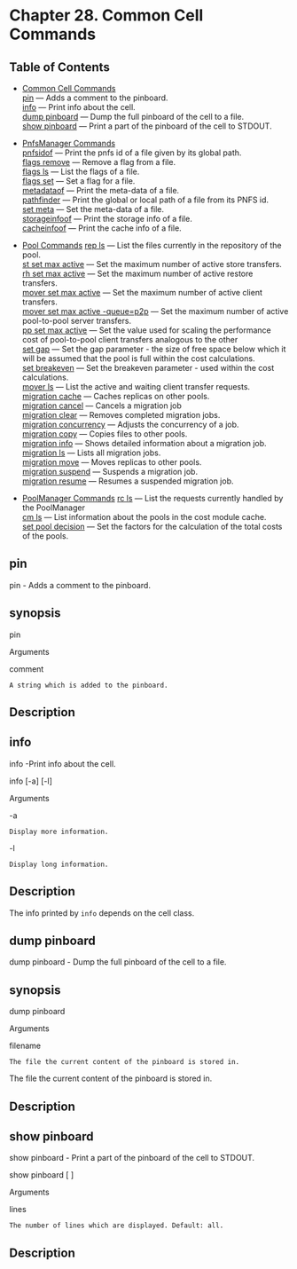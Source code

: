 Chapter 28. Common Cell Commands
=================================

Table of Contents
------------------
+ [Common Cell Commands](rf-cc-common.md)    
[pin](rf-cc-common.md#pin) — Adds a comment to the pinboard.  
[info](rf-cc-common.md#info) — Print info about the cell.  
[dump pinboard](rf-cc-common.md#dump-inboard) — Dump the full pinboard of the cell to a file.  
[show pinboard](rf-cc-common.md#show-pinboard) — Print a part of the pinboard of the cell to STDOUT.   

+ [PnfsManager Commands](rf-cc-pnfsm.md)       
[pnfsidof](rf-cc-pnfsm.md)  — Print the pnfs id of a file given by its global path.     
[flags remove](rf-cc-pnfsm.md)  — Remove a flag from a file.     
[flags ls](rf-cc-pnfsm.md)  — List the flags of a file.   
[flags set](rf-cc-pnfsm.md) — Set a flag for a file.   
[metadataof](rf-cc-pnfsm.md)  — Print the meta-data of a file.   
[pathfinder](rf-cc-pnfsm.md)  — Print the global or local path of a file from its PNFS id.    
[set meta](rf-cc-pnfsm.md)  — Set the meta-data of a file.  
[storageinfoof](rf-cc-pnfsm.md)  — Print the storage info of a file.     
[cacheinfoof](rf-cc-pnfsm.md)  — Print the cache info of a file.    

+ [Pool Commands](rf-cc-pool.md)
[rep ls](rf-cc-pool.md#rep-ls) — List the files currently in the repository of the pool.  
[st set max active](rf-cc-pool.md#st-set-max-active) — Set the maximum number of active store transfers.    
[rh set max active](rf-cc-pool.md#rh-set-max-active) — Set the maximum number of active restore transfers.      
[mover set max active](rf-cc-pool.md#mover-set-max-active) — Set the maximum number of active client transfers.     
[mover set max active -queue=p2p](rf-cc-pool.md#mover-set-max-active-queuep2p) — Set the maximum number of active pool-to-pool server transfers.  
[pp set max active](rf-cc-pool.md#pp-set-max-active) — Set the value used for scaling the performance cost of pool-to-pool client transfers analogous to the other  
[set gap](rf-cc-pool.md#set-gap)    — Set the gap parameter - the size of free space below which it will be assumed that the pool is full within the cost calculations.     
[set breakeven](rf-cc-pool.md#set-breakeven)   — Set the breakeven parameter - used within the cost calculations.  
[mover ls](rf-cc-pool.md#mover-ls)    — List the active and waiting client transfer requests.    
[migration cache](rf-cc-pool.md#migration-cache)    — Caches replicas on other pools.  
[migration cancel](rf-cc-pool.md#migration-cancel)    — Cancels a migration job    
[migration clear](rf-cc-pool.md#migration-clear)    — Removes completed migration jobs.    
[migration concurrency](rf-cc-pool.md#migration-concurrency)   — Adjusts the concurrency of a job.     
[migration copy](rf-cc-pool.md#migration-copy)    — Copies files to other pools.    
[migration info](rf-cc-pool.md#migration-info)   — Shows detailed information about a migration job.    
[migration ls](rf-cc-pool.md#migration-ls)   — Lists all migration jobs.       
[migration move](rf-cc-pool.md#migration-move)   — Moves replicas to other pools.   
[migration suspend](rf-cc-pool.md#migration-suspend)   — Suspends a migration job.  
[migration resume](rf-cc-pool.md#migration-resume)   — Resumes a suspended migration job.  

+ [PoolManager Commands](rf-cc-pm.md)
[rc ls](rf-cc-pm.md#rc-ls) — List the requests currently handled by the PoolManager  
[cm ls](rf-cc-pm.md#cm-ls) — List information about the pools in the cost module cache.   
[set pool decision](rf-cc-pm.md#set-pool-decision) — Set the factors for the calculation of the total costs of the pools. 


pin
-----

pin - Adds a comment to the pinboard.   

synopsis
---------

pin <comment>

Arguments

comment

    A string which is added to the pinboard. 

Description
-----------

info
-----

info -Print info about the cell.

info [-a] [-l]

Arguments

-a

    Display more information. 
-l

    Display long information. 

Description
-----------

The info printed by `info` depends on the cell class.

dump pinboard
--------------

dump pinboard - Dump the full pinboard of the cell to a file.

synopsis
---------
dump pinboard <filename>

Arguments

filename

    The file the current content of the pinboard is stored in. 
The file the current content of the pinboard is stored in.

Description
-----------

show pinboard
--------------

show pinboard - Print a part of the pinboard of the cell to STDOUT.

show pinboard [ <lines> ]

Arguments

lines

    The number of lines which are displayed. Default: all.

Description
-----------
